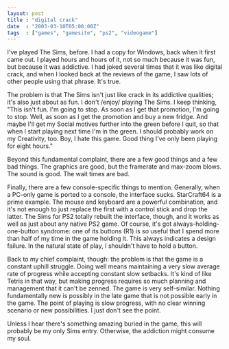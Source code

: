 ```yaml
---
layout: post
title : "digital crack"
date  : "2003-03-10T05:00:00Z"
tags  : ["games", "gamesite", "ps2", "videogame"]
---
```

I've played The Sims, before.  I had a copy for Windows, back when it first came out.  I played hours and hours of it, not so much because it was fun, but because it was addictive.  I had joked several times that it was like digital crack, and when I looked back at the reviews of the game, I saw lots of other people using that phrase.  It's true.

The problem is that The Sims isn't just like crack in its addictive qualities; it's also just about as fun.  I don't /enjoy/ playing The Sims.  I keep thinking, "This isn't fun.  I'm going to stop.  As soon as I get that promotion, I'm going to stop.  Well, as soon as I get the promotion and buy a new fridge.  And maybe I'll get my Social motives further into the green before I quit, so that when I start playing next time I'm in the green.  I should probably work on my Creativity, too.  Boy, I hate this game.  Good thing I've only been playing for eight hours."

Beyond this fundamental complaint, there are a few good things and a few bad things.  The graphics are good, but the framerate and max-zoom blows.  The sound is good.  The wait times are bad.

Finally, there are a few console-specific things to mention.  Generally, when a PC-only game is ported to a console, the interface sucks.  StarCraft64 is a prime example.  The mouse and keyboard are a powerful combination, and it's not enough to just replace the first with a control stick and drop the latter.  The Sims for PS2 totally rebuilt the interface, though, and it works as well as just about any native PS2 game.  Of course, it's got always-holding-one-button syndrome: one of its buttons (R1) is so useful that I spend more than half of my time in the game holding it.  This always indicates a design failure.  In the natural state of play, I shouldn't have to hold a button.

Back to my chief complaint, though:  the problem is that the game is a constant uphill struggle.  Doing well means maintaining a very slow average rate of progress while accepting constant slow setbacks.  It's kind of like Tetris in that way, but making progress requires so much planning and management that it can't be zenned.  The game is very self-similar.  Nothing fundamentally new is possibly in the late game that is not possible early in the game.  The point of playing is slow progress, with no clear winning scenario or new possibilities. I just don't see the point.

Unless I hear there's something amazing buried in the game, this will probably be my only Sims entry.  Otherwise, the addiction might consume my soul.

